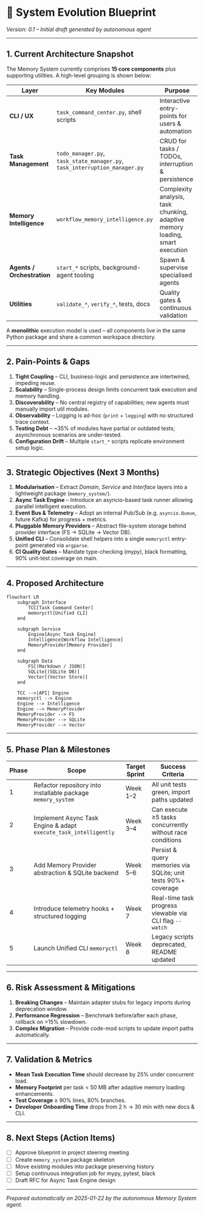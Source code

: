 # 🧩 System Evolution Blueprint

*Version: 0.1 – Initial draft generated by autonomous agent*

---

## 1. Current Architecture Snapshot

The Memory System currently comprises **15 core components** plus supporting utilities.  A high-level grouping is shown below:

| Layer | Key Modules | Purpose |
|-------|-------------|---------|
| **CLI / UX** | `task_command_center.py`, shell scripts | Interactive entry-points for users & automation |
| **Task Management** | `todo_manager.py`, `task_state_manager.py`, `task_interruption_manager.py` | CRUD for tasks / TODOs, interruption & persistence |
| **Memory Intelligence** | `workflow_memory_intelligence.py` | Complexity analysis, task chunking, adaptive memory loading, smart execution |
| **Agents / Orchestration** | `start_*` scripts, background-agent tooling | Spawn & supervise specialised agents |
| **Utilities** | `validate_*`, `verify_*`, tests, docs | Quality gates & continuous validation |

A **monolithic** execution model is used – all components live in the same Python package and share a common workspace directory.

---

## 2. Pain-Points & Gaps

1. **Tight Coupling** – CLI, business-logic and persistence are intertwined, impeding reuse.
2. **Scalability** – Single-process design limits concurrent task execution and memory handling.
3. **Discoverability** – No central registry of capabilities; new agents must manually import util modules.
4. **Observability** – Logging is ad-hoc (`print` + `logging`) with no structured trace context.
5. **Testing Debt** – ~35% of modules have partial or outdated tests; asynchronous scenarios are under-tested.
6. **Configuration Drift** – Multiple `start_*` scripts replicate environment setup logic.

---

## 3. Strategic Objectives (Next 3 Months)

1. **Modularisation** – Extract *Domain*, *Service* and *Interface* layers into a lightweight package (`memory_system/`).
2. **Async Task Engine** – Introduce an asyncio-based task runner allowing parallel intelligent execution.
3. **Event Bus & Telemetry** – Adopt an internal Pub/Sub (e.g. `asyncio.Queue`, future Kafka) for progress + metrics.
4. **Pluggable Memory Providers** – Abstract file-system storage behind provider interface (FS → SQLite → Vector DB).
5. **Unified CLI** – Consolidate shell helpers into a single `memoryctl` entry-point generated via `argparse`.
6. **CI Quality Gates** – Mandate type-checking (mypy), black formatting, 90% unit-test coverage on main.

---

## 4. Proposed Architecture

```mermaid
flowchart LR
    subgraph Interface
        TCC[Task Command Center]
        memoryctl[Unified CLI]
    end

    subgraph Service
        Engine[Async Task Engine]
        Intelligence[Workflow Intelligence]
        MemoryProvider[Memory Provider]
    end

    subgraph Data
        FS[(Markdown / JSON)]
        SQLite[(SQLite DB)]
        Vector[(Vector Store)]
    end

    TCC -->|API| Engine
    memoryctl --> Engine
    Engine --> Intelligence
    Engine --> MemoryProvider
    MemoryProvider --> FS
    MemoryProvider --> SQLite
    MemoryProvider --> Vector
```

---

## 5. Phase Plan & Milestones

| Phase | Scope | Target Sprint | Success Criteria |
|-------|-------|---------------|------------------|
| 1 | Refactor repository into installable package `memory_system` | Week 1–2 | All unit tests green, import paths updated |
| 2 | Implement Async Task Engine & adapt `execute_task_intelligently` | Week 3–4 | Can execute ≥5 tasks concurrently without race conditions |
| 3 | Add Memory Provider abstraction & SQLite backend | Week 5–6 | Persist & query memories via SQLite; unit tests 90%+ coverage |
| 4 | Introduce telemetry hooks + structured logging | Week 7 | Real-time task progress viewable via CLI flag `--watch` |
| 5 | Launch Unified CLI `memoryctl` | Week 8 | Legacy scripts deprecated, README updated |

---

## 6. Risk Assessment & Mitigations

1. **Breaking Changes** – Maintain adapter stubs for legacy imports during deprecation window.
2. **Performance Regression** – Benchmark before/after each phase, rollback on >15% slowdown.
3. **Complex Migration** – Provide code-mod scripts to update import paths automatically.

---

## 7. Validation & Metrics

* **Mean Task Execution Time** should decrease by 25% under concurrent load.
* **Memory Footprint** per task < 50 MB after adaptive memory loading enhancements.
* **Test Coverage** ≥ 90% lines, 80% branches.
* **Developer Onboarding Time** drops from 2 h → 30 min with new docs & CLI.

---

## 8. Next Steps (Action Items)

- [ ] Approve blueprint in project steering meeting
- [ ] Create `memory_system` package skeleton
- [ ] Move existing modules into package preserving history
- [ ] Setup continuous integration job for mypy, pytest, black
- [ ] Draft RFC for Async Task Engine design

---

*Prepared automatically on 2025-01-22 by the autonomous Memory System agent.*